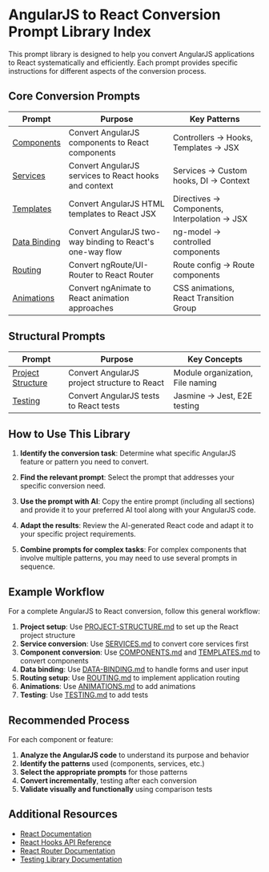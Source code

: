 # AngularJS to React Conversion Prompt Library Index

This prompt library is designed to help you convert AngularJS applications to React systematically and efficiently. Each prompt provides specific instructions for different aspects of the conversion process.

## Core Conversion Prompts

| Prompt | Purpose | Key Patterns |
|--------|---------|-------------|
| [Components](COMPONENTS.md) | Convert AngularJS components to React components | Controllers → Hooks, Templates → JSX |
| [Services](SERVICES.md) | Convert AngularJS services to React hooks and context | Services → Custom hooks, DI → Context |
| [Templates](TEMPLATES.md) | Convert AngularJS HTML templates to React JSX | Directives → Components, Interpolation → JSX |
| [Data Binding](DATA-BINDING.md) | Convert AngularJS two-way binding to React's one-way flow | ng-model → controlled components |
| [Routing](ROUTING.md) | Convert ngRoute/UI-Router to React Router | Route config → Route components |
| [Animations](ANIMATIONS.md) | Convert ngAnimate to React animation approaches | CSS animations, React Transition Group |

## Structural Prompts

| Prompt | Purpose | Key Concepts |
|--------|---------|-------------|
| [Project Structure](PROJECT-STRUCTURE.md) | Convert AngularJS project structure to React | Module organization, File naming |
| [Testing](TESTING.md) | Convert AngularJS tests to React tests | Jasmine → Jest, E2E testing |

## How to Use This Library

1. **Identify the conversion task**: Determine what specific AngularJS feature or pattern you need to convert.

2. **Find the relevant prompt**: Select the prompt that addresses your specific conversion need.

3. **Use the prompt with AI**: Copy the entire prompt (including all sections) and provide it to your preferred AI tool along with your AngularJS code.

4. **Adapt the results**: Review the AI-generated React code and adapt it to your specific project requirements.

5. **Combine prompts for complex tasks**: For complex components that involve multiple patterns, you may need to use several prompts in sequence.

## Example Workflow

For a complete AngularJS to React conversion, follow this general workflow:

1. **Project setup**: Use [PROJECT-STRUCTURE.md](PROJECT-STRUCTURE.md) to set up the React project structure
2. **Service conversion**: Use [SERVICES.md](SERVICES.md) to convert core services first
3. **Component conversion**: Use [COMPONENTS.md](COMPONENTS.md) and [TEMPLATES.md](TEMPLATES.md) to convert components
4. **Data binding**: Use [DATA-BINDING.md](DATA-BINDING.md) to handle forms and user input
5. **Routing setup**: Use [ROUTING.md](ROUTING.md) to implement application routing
6. **Animations**: Use [ANIMATIONS.md](ANIMATIONS.md) to add animations
7. **Testing**: Use [TESTING.md](TESTING.md) to add tests

## Recommended Process

For each component or feature:

1. **Analyze the AngularJS code** to understand its purpose and behavior
2. **Identify the patterns** used (components, services, etc.)
3. **Select the appropriate prompts** for those patterns
4. **Convert incrementally**, testing after each conversion
5. **Validate visually and functionally** using comparison tests

## Additional Resources

- [React Documentation](https://reactjs.org/docs/getting-started.html)
- [React Hooks API Reference](https://reactjs.org/docs/hooks-reference.html)
- [React Router Documentation](https://reactrouter.com/en/main)
- [Testing Library Documentation](https://testing-library.com/docs/)